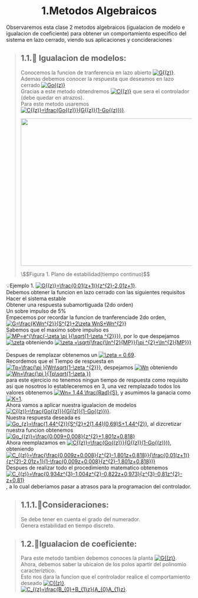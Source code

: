 # <center> 1.Metodos Algebraicos </center>

Observaremos esta clase 2 metodos algebraicos (igualacion de modelo e igualacion de coeficiente) para obtener un comportamiento especifico del sistema en lazo cerrado, viendo sus aplicaciones y concideraciones

> ## 1.1.🔑 Igualacion de modelos:
> Conocemos la funcion de tranferencia en lazo abierto <a href="http://www.alciro.org/tools/matematicas/editor-ecuaciones.jsp?eq=G{(z)}"><img src="http://www.alciro.org/cgi/tex.cgi?G{(z)}" title="G{(z)}" border="0" /></a>.\
> Ademas debemos conocer la respuesta que deseamos en lazo cerrado <a href="http://www.alciro.org/tools/matematicas/editor-ecuaciones.jsp?eq=Go{(z)}"><img src="http://www.alciro.org/cgi/tex.cgi?Go{(z)}" title="Go{(z)}" border="0" /></a>\
> Gracias a este metodo obtendremos <a href="http://www.alciro.org/tools/matematicas/editor-ecuaciones.jsp?eq=C{(z)}"><img src="http://www.alciro.org/cgi/tex.cgi?C{(z)}" title="C{(z)}" border="0" /></a> que sera el controlador (debe quedar en atrazos).\
> Para este metodo usaremos <a href="http://www.alciro.org/tools/matematicas/editor-ecuaciones.jsp?eq=C{(z)}=\frac{Go{(z)}}{G{(z)}(1-Go{(z)})}"><img src="http://www.alciro.org/cgi/tex.cgi?C{(z)}=\frac{Go{(z)}}{G{(z)}(1-Go{(z)})}" title="C{(z)}=\frac{Go{(z)}}{G{(z)}(1-Go{(z)})}" border="0" /></a>.
>
>
> <p align="center"> <img src="https://github.com/user-attachments/assets/67ad39e1-77a3-4824-8ce8-cd5c5ab084bb" width="600" height="400">
> </p>\$$Figura 1. Plano de estabilidad(tiempo continuo)$$

💡Ejemplo 1. <a href="http://www.alciro.org/tools/matematicas/editor-ecuaciones.jsp?eq=G{(z)}=\frac{0,01(z+1)}{z^{2}-2,01z+1}"><img src="http://www.alciro.org/cgi/tex.cgi?G{(z)}=\frac{0,01(z+1)}{z^{2}-2,01z+1}" title="G{(z)}=\frac{0,01(z+1)}{z^{2}-2,01z+1}" border="0" /></a>.\
Debemos obtener la funcion en lazo cerrado con las siguientes requisitos\
Hacer el sistema estable\
Obtener una respuesta subamortiguada (2do orden)\
Un sobre impulso de 5%\
Empecemos por recordar la funcion de tranferenciade 2do orden, <a href="http://www.alciro.org/tools/matematicas/editor-ecuaciones.jsp?eq=G=\frac{KWn^{2}}{S^{2}+2\zeta WnS+Wn^{2}}"><img src="http://www.alciro.org/cgi/tex.cgi?G=\frac{KWn^{2}}{S^{2}+2\zeta WnS+Wn^{2}}" title="G=\frac{KWn^{2}}{S^{2}+2\zeta WnS+Wn^{2}}" border="0" /></a>\
Sabemos que el maximo sobre impulso es <a href="http://www.alciro.org/tools/matematicas/editor-ecuaciones.jsp?eq=MP=e^{\frac{-\zeta \pi }{\sqrt{1-\zeta ^{2}}}}"><img src="http://www.alciro.org/cgi/tex.cgi?MP=e^{\frac{-\zeta \pi }{\sqrt{1-\zeta ^{2}}}}" title="MP=e^{\frac{-\zeta \pi }{\sqrt{1-\zeta ^{2}}}}" border="0" /></a>, por lo que despejamos <a href="http://www.alciro.org/tools/matematicas/editor-ecuaciones.jsp?eq=\zeta "><img src="http://www.alciro.org/cgi/tex.cgi?\zeta " title="\zeta " border="0" /></a> obteniendo <a href="http://www.alciro.org/tools/matematicas/editor-ecuaciones.jsp?eq=\zeta =\sqrt{\frac{\ln^{2}{MP}}{\pi ^{2}+\ln^{2}{MP}}}"><img src="http://www.alciro.org/cgi/tex.cgi?\zeta =\sqrt{\frac{\ln^{2}{MP}}{\pi ^{2}+\ln^{2}{MP}}}" title="\zeta =\sqrt{\frac{\ln^{2}{MP}}{\pi ^{2}+\ln^{2}{MP}}}" border="0" /></a>.\
Despues de remplazar obtenemos un <a href="http://www.alciro.org/tools/matematicas/editor-ecuaciones.jsp?eq=\zeta = 0.69"><img src="http://www.alciro.org/cgi/tex.cgi?\zeta = 0.69" title="\zeta = 0.69" border="0" /></a>.\
Recordemos que el Tiempo de respuesta en <a href="http://www.alciro.org/tools/matematicas/editor-ecuaciones.jsp?eq=Tp=\frac{\pi }{Wn\sqrt{1-\zeta ^{2}}}"><img src="http://www.alciro.org/cgi/tex.cgi?Tp=\frac{\pi }{Wn\sqrt{1-\zeta ^{2}}}" title="Tp=\frac{\pi }{Wn\sqrt{1-\zeta ^{2}}}" border="0" /></a>, despejamos <a href="http://www.alciro.org/tools/matematicas/editor-ecuaciones.jsp?eq=Wn"><img src="http://www.alciro.org/cgi/tex.cgi?Wn" title="Wn" border="0" /></a> obteniendo <a href="http://www.alciro.org/tools/matematicas/editor-ecuaciones.jsp?eq=Wn=\frac{\pi }{Tp\sqrt{1-\zeta }}"><img src="http://www.alciro.org/cgi/tex.cgi?Wn=\frac{\pi }{Tp\sqrt{1-\zeta }}" title="Wn=\frac{\pi }{Tp\sqrt{1-\zeta }}" border="0" /></a>\
para este ejercicio no tenemos ningun tiempo de respuesta como requisito asi que nosotros lo estableceremos en 3, una vez remplazado todos los valores obtenemos <a href="http://www.alciro.org/tools/matematicas/editor-ecuaciones.jsp?eq=Wn= 1,44 \frac{Rad}{S}"><img src="http://www.alciro.org/cgi/tex.cgi?Wn= 1,44 \frac{Rad}{S}" title="Wn= 1,44 \frac{Rad}{S}" border="0" /></a>, y asumimos la ganacia como <a href="http://www.alciro.org/tools/matematicas/editor-ecuaciones.jsp?eq=K=1"><img src="http://www.alciro.org/cgi/tex.cgi?K=1" title="K=1" border="0" /></a>.\
Ahora vamos a aplicar nuestra igualacion de modelos <a href="http://www.alciro.org/tools/matematicas/editor-ecuaciones.jsp?eq=C{(z)}=\frac{Go{(z)}}{G{(z)}(1-Go{(z)})}"><img src="http://www.alciro.org/cgi/tex.cgi?C{(z)}=\frac{Go{(z)}}{G{(z)}(1-Go{(z)})}" title="C{(z)}=\frac{Go{(z)}}{G{(z)}(1-Go{(z)})}" border="0" /></a>.\
Nuestra respuesta deseada es <a href="http://www.alciro.org/tools/matematicas/editor-ecuaciones.jsp?eq=Go_{z}=\frac{1,44^{2}}{S^{2}+2(1,44)(0,69)S+1.44^{2}}"><img src="http://www.alciro.org/cgi/tex.cgi?Go_{z}=\frac{1,44^{2}}{S^{2}+2(1,44)(0,69)S+1.44^{2}}" title="Go_{z}=\frac{1,44^{2}}{S^{2}+2(1,44)(0,69)S+1.44^{2}}" border="0" /></a>, al dizcretizar nuestra funcion obtenemos <a href="http://www.alciro.org/tools/matematicas/editor-ecuaciones.jsp?eq=Go_{(z)}=\frac{0,009+0,008}{z^{2}-1,801z+0,818}"><img src="http://www.alciro.org/cgi/tex.cgi?Go_{(z)}=\frac{0,009+0,008}{z^{2}+1,801z+0,818}" title="Go_{(z)}=\frac{0,009+0,008}{z^{2}+1,801z+0,818}" border="0" /></a>\
Ahora reemplazamos en <a href="http://www.alciro.org/tools/matematicas/editor-ecuaciones.jsp?eq=C{(z)}=\frac{Go{(z)}}{G{(z)}(1-Go{(z)})}"><img src="http://www.alciro.org/cgi/tex.cgi?C{(z)}=\frac{Go{(z)}}{G{(z)}(1-Go{(z)})}" title="C{(z)}=\frac{Go{(z)}}{G{(z)}(1-Go{(z)})}" border="0" /></a>, obteniendo <a href="http://www.alciro.org/tools/matematicas/editor-ecuaciones.jsp?eq=C_{(z)}=\frac{\frac{0,009z+0.008}{z^{2}-1,801z+0,818}}{\frac{0,01(z+1)}{z^{2}-2,01z+1}(1-\frac{0,009z+0,008}{z^{2}-1,801z+0,818})}"><img src="http://www.alciro.org/cgi/tex.cgi?C_{(z)}=\frac{\frac{0,009z+0.008}{z^{2}-1,801z+0,818}}{\frac{0,01(z+1)}{z^{2}-2,01z+1}(1-\frac{0,009z+0,008}{z^{2}-1,801z+0,818})}" title="C_{(z)}=\frac{\frac{0,009z+0.008}{z^{2}-1,801z+0,818}}{\frac{0,01(z+1)}{z^{2}-2,01z+1}(1-\frac{0,009z+0,008}{z^{2}-1,801z+0,818})}" border="0" /></a>\
Despues de realizar todo el procedimiento matematico obtenemos <a href="http://www.alciro.org/tools/matematicas/editor-ecuaciones.jsp?eq=C_{(z)}=\frac{0,934z^{3}-1,004z^{2}-0,822z+0,973}{z^{3}-0,81z^{2}-z+0,81}"><img src="http://www.alciro.org/cgi/tex.cgi?C_{(z)}=\frac{0,934z^{3}-1,004z^{2}-0,822z+0,973}{z^{3}-0,81z^{2}-z+0,81}" title="C_{(z)}=\frac{0,934z^{3}-1,004z^{2}-0,822z+0,973}{z^{3}-0,81z^{2}-z+0,81}" border="0" /></a>, a lo cual deberiamos pasar a atrasos para la programacion del controlador.

>## 1.1.1.🔑Consideraciones:
>Se debe tener en cuenta el grado del numerador.\
>Genera estabilidad en tiempo discreto.

>## 1.2.🔑Igualacion de coeficiente:
>Para este metodo tambien debemos conoces la planta <a href="http://www.alciro.org/tools/matematicas/editor-ecuaciones.jsp?eq=G{(z)}"><img src="http://www.alciro.org/cgi/tex.cgi?G{(z)}" title="G{(z)}" border="0" /></a>.\
>Ahora, debemos saber la ubicaion de los polos apartir del polinomio caracteriztico.\
>Esto nos dara la funcion que el controlador realice el comportamiento deseado <a href="http://www.alciro.org/tools/matematicas/editor-ecuaciones.jsp?eq=C{(z)}"><img src="http://www.alciro.org/cgi/tex.cgi?C{(z)}" title="C{(z)}" border="0" /></a>.\
><a href="http://www.alciro.org/tools/matematicas/editor-ecuaciones.jsp?eq=C_{(z)=\frac{B_{0}+B_{1}z}{A_{0}A_{1}z}"><img src="http://www.alciro.org/cgi/tex.cgi?C_{(z)=\frac{B_{0}+B_{1}z}{A_{0}A_{1}z}" title="C_{(z)=\frac{B_{0}+B_{1}z}{A_{0}A_{1}z}" border="0" /></a>.

